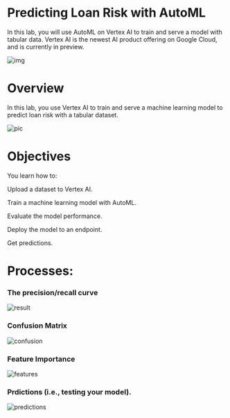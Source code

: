 # Predicting Loan Risk with AutoML
In this lab, you will use AutoML on Vertex AI to train and serve a model with tabular data. Vertex AI is the newest AI product offering on Google Cloud, and is currently in preview.

![img](https://www.databricks.com/en-website-assets/static/83d692198cde0132da8bf8349bdc1f13/30f3b/Glass-Box-Approach-to-AutoML-1-light.png)

# Overview
In this lab, you use Vertex AI to train and serve a machine learning model to predict loan risk with a tabular dataset.

![pic](https://miro.medium.com/v2/resize:fit:1400/1*CC5ty8K5kacSEsxodLBx7g.png)

# Objectives
You learn how to:

Upload a dataset to Vertex AI.

Train a machine learning model with AutoML.

Evaluate the model performance.

Deploy the model to an endpoint.

Get predictions.

# Processes:

### The precision/recall curve
![result](https://cdn.qwiklabs.com/A4JZx0Lr%2FoWJaLFG%2FuQtxyUyPb%2FhxFZFld1%2Fd%2BYkRlY%3D)

### Confusion Matrix
![confusion](https://cdn.qwiklabs.com/oJKZ0g9jWNl91cXCfb2%2BYUebLAcvsSa9e5jMrSDPGJ8%3D)

### Feature Importance
![features](https://cdn.qwiklabs.com/9qtRHmUX%2BZCgezs%2BrWozgSuwZTcw7GxiaYgqaxcoag4%3D)

### Prdictions (i.e., testing your model).
![predictions](https://cdn.qwiklabs.com/p%2Fbngfk2MNJxcgDxeq8RUShmJ7A6KYSXgOaY6ACJGZs%3D)
